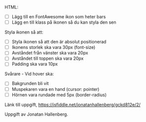HTML:
- [ ] Lägg till en FontAwesome ikon som heter bars
- [ ] Lägg en till klass på ikonen så du kan styla den sen

Styla ikonen så att:
- [ ] Styla ikonen så att den är absolut positionerad
- [ ] Ikonens storlek ska vara 30px (font-size)
- [ ] Avståndet från vänster ska vara 20px
- [ ] Avståndet till toppen ska vara 20px
- [ ] Padding ska vara 10px

Svårare - Vid hover ska:
- [ ] Bakgrunden bli vit
- [ ] Muspekaren vara en hand (cursor: pointer)
- [ ] Hörnen vara rundade med 5px (border-radius)

Länk till uppgift,
https://jsfiddle.net/jonatanhallenberg/gckd812e/2/

Uppgift av Jonatan Hallenberg.